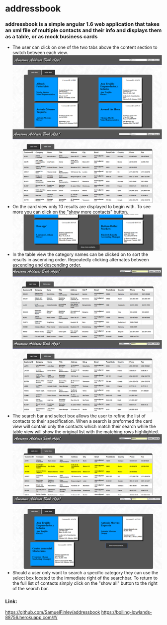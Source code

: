 # addressbook

### addressbook is a simple angular 1.6 web application that takes an xml file of multiple contacts and their info and displays them as a table, or as mock business cards

* The user can click on one of the two tabs above the content section to switch between each view.
![usage pic](/Screenshot_2.png)
![usage pic](/Screenshot_3.png)
* On the card view only 10 results are displayed to begin with. To see more you can click on the "show more contacts" button. 
![usage pic](/Screenshot_4.png)
* In the table view the category names can be clicked on to sort the results in ascending order. Repeatedly clicking alternates between ascending and descending order.
![usage pic](/Screenshot_7.png)
![usage pic](/Screenshot_8.png)
* The search bar and select box allows the user to refine the list of contacts to their specification. When a search is preformed the card view will contain only the contacts which match their search while the table view will show the original list with the matching rows highlighted. 
![usage pic](/Screenshot_5.png)
![usage pic](/Screenshot_6.png)
* Should a user only want to search a specific category they can use the select box located to the immediate right of the searchbar. To return to the full list of contacts simply click on the "show all" button to the right of the search bar.


### Link:

https://github.com/SamuelFinley/addressbook
https://boiling-lowlands-88756.herokuapp.com/#/
